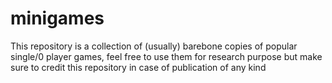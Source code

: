 # minigames
This repository is a collection of (usually) barebone copies of popular single/0 player games, feel free to use them for research purpose but make sure to credit this repository in case of publication of any kind
